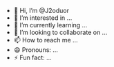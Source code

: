 - 👋 Hi, I’m @J2oduor
- 👀 I’m interested in ...
- 🌱 I’m currently learning ...
- 💞️ I’m looking to collaborate on ...
- 📫 How to reach me ...
- 😄 Pronouns: ...
- ⚡ Fun fact: ...

<!---
J2oduor/J2oduor is a ✨ special ✨ repository because its `README.md` (this file) appears on your GitHub profile.
You can click the Preview link to take a look at your changes.
--->
